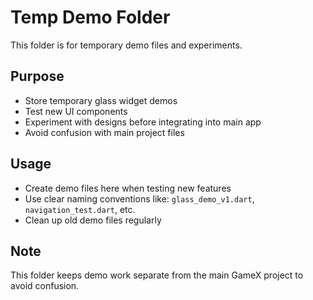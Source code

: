 # Temp Demo Folder

This folder is for temporary demo files and experiments.

## Purpose

- Store temporary glass widget demos
- Test new UI components
- Experiment with designs before integrating into main app
- Avoid confusion with main project files

## Usage

- Create demo files here when testing new features
- Use clear naming conventions like: `glass_demo_v1.dart`, `navigation_test.dart`, etc.
- Clean up old demo files regularly

## Note

This folder keeps demo work separate from the main GameX project to avoid confusion.
